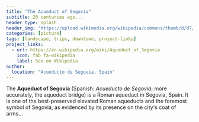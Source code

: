 ```yaml
---
title: "The Acueduct of Segovia"
subtitle: 20 centuries ago...
header_type: splash
header_img: "https://upload.wikimedia.org/wikipedia/commons/thumb/d/d7/Acueducto_Segovia_noche.JPG/1024px-Acueducto_Segovia_noche.JPG"
categories: [picture]
tags: [landscape, trips, downtown, project-links]
project_links:
  - url: https://en.wikipedia.org/wiki/Aqueduct_of_Segovia
    icon: fab fa-wikipedia
    label: See on Wikipedia
author:
  location: "Acueducto de Segovia, Spain"
---
```



The **Aqueduct of Segovia** (Spanish: *Acueducto de Segovia*; more accurately, the aqueduct bridge) is a Roman aqueduct in Segovia, Spain. It is one of the best-preserved elevated Roman aqueducts and the foremost symbol of Segovia, as evidenced by its presence on the city's coat of arms...